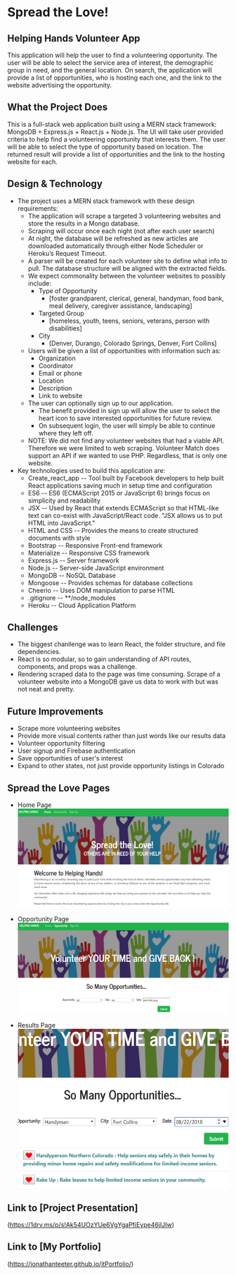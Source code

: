 # Spread the Love!
## Helping Hands Volunteer App
This application will help the user to find a volunteering opportunity.  The user will be able to select the service area of interest, the demographic group in need, and the general location.  On search, the application will provide a list of opportunities, who is hosting each one, and the link to the website advertising the opportunity.

## What the Project Does
This is a full-stack web application built using a MERN stack framework:  MongoDB + Express.js + React.js + Node.js.  The UI will take user provided criteria to help find a volunteering opportunity that interests them.  The user will be able to select the type of opportunity based on location.  The returned result will provide a list of opportunities and the link to the hosting website for each.

## Design & Technology
* The project uses a MERN stack framework with these design requirements:
    * The application will scrape a targeted 3 volunteering websites and store the results in a Mongo database.  
    * Scraping will occur once each night (not after each user search) 
    * At night, the database will be refreshed as new articles are downloaded automatically through either Node Scheduler or Heroku’s Request Timeout. 
    * A parser will be created for each volunteer site to define what info to pull.  The database structure will be aligned with the extracted fields.  
    * We expect commonality between the volunteer websites to possibly include:
        * Type of Opportunity	
            * [foster grandparent, clerical, general, handyman, food bank, meal delivery, caregiver assistance, landscaping]
        * Targeted Group 
            * [homeless, youth, teens, seniors, veterans, person with disabilities]
        * City 
            * [Denver, Durango, Colorado Springs, Denver, Fort Collins]
    * Users will be given a list of opportunities with information such as:
        * Organization
        * Coordinator
        * Email or phone
        * Location
        * Description
        * Link to website
    * The user can optionally sign up to our application.
        * The benefit provided in sign up will allow the user to select the heart icon to save interested opportunities for future review.
        * On subsequent login, the user will simply be able to continue where they left off.
    * NOTE:  We did not find any volunteer websites that had a viable API.  Therefore we were limited to web scraping.  Volunteer Match does support an API if we wanted to use PHP.  Regardless, that is only one website.
* Key technologies used to build this application are:
    * Create_react_app -- Tool built by Facebook developers to help built React applications saving much in setup time and configuration
    * ES6 -- ES6 (ECMAScript 2015 or JavaScript 6) brings focus on simplicity and readability
    * JSX -- Used by React that extends ECMAScript so that HTML-like text can co-exist with JavaScript/React code.  "JSX allows us to put HTML into JavaScript."
    * HTML and CSS -- Provides the means to create structured documents with style
    * Bootstrap -- Responsive Front-end framework
    * Materialize -- Responsive CSS framework
    * Express.js -- Server framework
    * Node.js -- Server-side JavaScript environment
    * MongoDB -- NoSQL Database
    * Mongoose -- Provides schemas for database collections
    * Cheerio -- Uses DOM manipulation to parse HTML
    * .gitignore -- **/node_modules
    * Heroku -- Cloud Application Platform

## Challenges
* The biggest chanllenge was to learn React, the folder structure, and file dependencies.
* React is so modular, so to gain understanding of API routes, components, and props was a challenge.
* Rendering scraped data to the page was time consuming.  Scrape of a volunteer website into a MongoDB gave us data to work with but was not neat and pretty.

## Future Improvements
* Scrape more volunteering websites
* Provide more visual contents rather than just words like our results data
* Volunteer opportunity filtering
* User signup and Firebase authentication
* Save opportunities of user's interest
* Expand to other states, not just provide opportunity listings in Colorado

## Spread the Love Pages
* Home Page
![Home Page Screenshot](images/HomePage.PNG)

* Opportunity Page
![Opportunity Page Screenshot](images/OpportunityPage.PNG)

* Results Page
![Returned Results Screenshot](images/HelpingHands.PNG)

## Link to [Project Presentation]
(https://1drv.ms/p/s!Ak54UOzYUe6VgYgaPfiEype46jIJIw)

## Link to [My Portfolio] 
(https://jonathanteeter.github.io/jtPortfolio/)